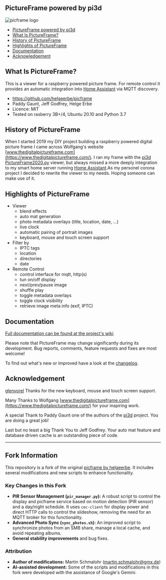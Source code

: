 ## PictureFrame powered by pi3d

![picframe logo](https://github.com/helgeerbe/picframe/wiki/images/Picframe_Logo.png)

- [PictureFrame powered by pi3d](#pictureframe-powered-by-pi3d)
- [What Is PictureFrame?](#what-is-pictureframe)
- [History of PictureFrame](#history-of-pictureframe)
- [Highlights of PictureFrame](#highlights-of-pictureframe)
- [Documentation](#documentation)
- [Acknowledgement](#acknowledgement)

## What Is PictureFrame?

This is a viewer for a raspberry powered picture frame. For remote control it provides an automatic integration into [Home Assistant](https://www.home-assistant.io/) via MQTT discovery.

- https://github.com/helgeerbe/picframe
- Paddy Gaunt, Jeff Godfrey, Helge Erbe
- Licence: MIT
- Tested on rasberry 3B+/4, Ubuntu 20.10 and Python 3.7

## History of PictureFrame

When I started 2019 my DIY project building a raspberry powered digital picture frame I came across Wolfgang's website [www.thedigitalpictureframe.com](https://www.thedigitalpictureframe.com/). I ran my frame with the [pi3d PictureFrame2020.py](https://github.com/pi3d/pi3d_demos) viewer, but always missed a more deeply integration to my smart home server running [Home Assistant](https://www.home-assistant.io/).As my personel corona project I decided to rewrite the viewer to my needs. Hoping  someone can make use of it.


## Highlights of PictureFrame

- Viewer
  - blend effects
  - auto mat generation
  - photo metadata overlays (title, location, date, ...)
  - live clock
  - automatic pairing of portrait images
  - keyboard, mouse and touch screen support
- Filter by
  - IPTC tags
  - location
  - directories
  - date
- Remote Control
  - control interface for mqtt, http(s)
  - tun on/off display
  - next/prev/pause image
  - shuffle play
  - toggle metadata overlays
  - toggle clock visibility
  - retrieve image meta info (exif, IPTC)

## Documentation

[Full documentation can be found at the project's wiki](https://github.com/helgeerbe/picframe/wiki).

Please note that PictureFrame may change significantly during its development.
Bug reports, comments, feature requests and fixes are most welcome!

To find out what's new or improved have a look at the [changelog](https://github.com/helgeerbe/picframe/wiki/Changelog).

## Acknowledgement

[glenvorel](https://github.com/glenvorel) Thanks for the new keyboard, mouse and touch screen support.

Many Thanks to Wolfgang [www.thedigitalpictureframe.com](https://www.thedigitalpictureframe.com/) for your inspiring work. 

A special Thank to Paddy Gaunt one of the authors of the [pi3d](https://github.com/pi3d/pi3d_demos) project. You are doing a great job!

Last but no least a big Thank You to Jeff Godfrey. Your auto mat feature and database driven cache is an outstanding piece of code.

---

## Fork Information

This repository is a fork of the original [picframe by helgeerbe](https://github.com/helgeerbe/picframe). It includes several modifications and new scripts to enhance functionality.

### Key Changes in this Fork
*   **PIR Sensor Management (`pir_manager.py`):** A robust script to control the display and picframe service based on motion detection (PIR sensor) and a day/night schedule. It uses `cec-client` for display power and direct HTTP calls to control the slideshow, removing the need for an MQTT broker for this functionality.
*   **Advanced Photo Sync (`sync_photos.sh`):** An improved script to synchronize photos from an SMB share, manage a local cache, and avoid repeating albums.
*   **General stability improvements** and bug fixes.

### Attribution
*   **Author of modifications:** Martin Schmalohr (martin.schmalohr@gmx.de)
*   **AI-assisted development:** Some of the scripts and modifications in this fork were developed with the assistance of Google's Gemini.